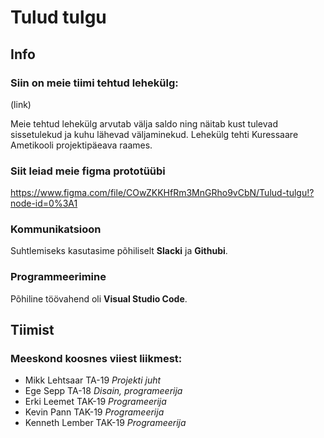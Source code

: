 # Tulud tulgu

## Info
  
### Siin on meie tiimi tehtud lehekülg: 
  
(link) 
  
Meie tehtud lehekülg arvutab välja saldo ning näitab kust tulevad sissetulekud ja kuhu lähevad väljaminekud. Lehekülg tehti Kuressaare Ametikooli projektipäeava raames.

### Siit leiad meie figma prototüübi 

https://www.figma.com/file/COwZKKHfRm3MnGRho9vCbN/Tulud-tulgu!?node-id=0%3A1

### Kommunikatsioon

  Suhtlemiseks kasutasime põhiliselt **Slacki** ja **Githubi**.

### Programmeerimine

  Põhiline töövahend oli **Visual Studio Code**.

## Tiimist

### Meeskond koosnes viiest liikmest:
  
  * Mikk Lehtsaar TA-19 _Projekti juht_
  * Ege Sepp TA-18 _Disain, programeerija_
  * Erki Leemet TAK-19 _Programeerija_
  * Kevin Pann TAK-19 _Programeerija_
  * Kenneth Lember TAK-19 _Programeerija_
